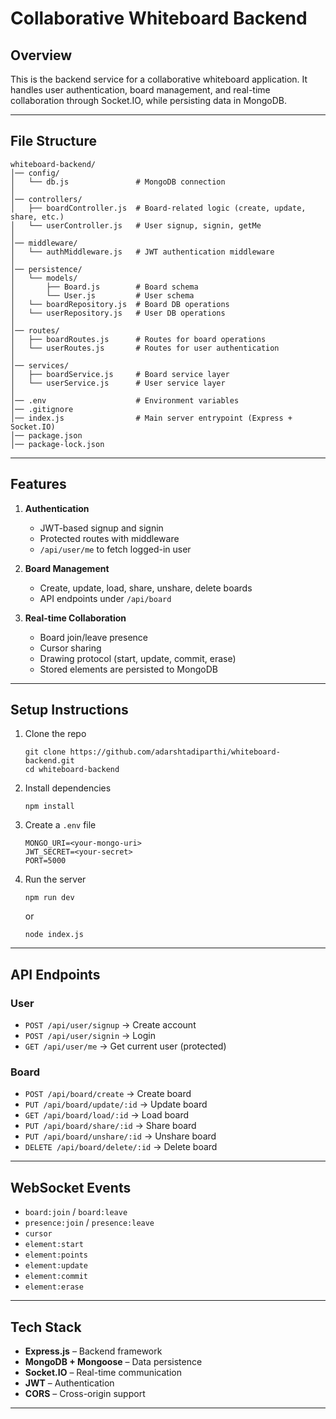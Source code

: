 # Collaborative Whiteboard Backend

## Overview

This is the backend service for a collaborative whiteboard application.
It handles user authentication, board management, and real-time collaboration through Socket.IO, while persisting data in MongoDB.

---

## File Structure

```
whiteboard-backend/
│── config/
│   └── db.js               # MongoDB connection
│
│── controllers/
│   ├── boardController.js  # Board-related logic (create, update, share, etc.)
│   └── userController.js   # User signup, signin, getMe
│
│── middleware/
│   └── authMiddleware.js   # JWT authentication middleware
│
│── persistence/
│   └── models/
│       ├── Board.js        # Board schema
│       └── User.js         # User schema
│   └── boardRepository.js  # Board DB operations
│   └── userRepository.js   # User DB operations
│
│── routes/
│   ├── boardRoutes.js      # Routes for board operations
│   └── userRoutes.js       # Routes for user authentication
│
│── services/
│   ├── boardService.js     # Board service layer
│   └── userService.js      # User service layer
│
│── .env                    # Environment variables
│── .gitignore
│── index.js                # Main server entrypoint (Express + Socket.IO)
│── package.json
│── package-lock.json
```

---

## Features

1. **Authentication**

   * JWT-based signup and signin
   * Protected routes with middleware
   * `/api/user/me` to fetch logged-in user

2. **Board Management**

   * Create, update, load, share, unshare, delete boards
   * API endpoints under `/api/board`

3. **Real-time Collaboration**

   * Board join/leave presence
   * Cursor sharing
   * Drawing protocol (start, update, commit, erase)
   * Stored elements are persisted to MongoDB

---

## Setup Instructions

1. Clone the repo

   ```
   git clone https://github.com/adarshtadiparthi/whiteboard-backend.git
   cd whiteboard-backend
   ```
2. Install dependencies

   ```
   npm install
   ```
3. Create a `.env` file

   ```
   MONGO_URI=<your-mongo-uri>
   JWT_SECRET=<your-secret>
   PORT=5000
   ```
4. Run the server

   ```
   npm run dev
   ```

   or

   ```
   node index.js
   ```

---

## API Endpoints

### User

* `POST /api/user/signup` → Create account
* `POST /api/user/signin` → Login
* `GET /api/user/me` → Get current user (protected)

### Board

* `POST /api/board/create` → Create board
* `PUT /api/board/update/:id` → Update board
* `GET /api/board/load/:id` → Load board
* `PUT /api/board/share/:id` → Share board
* `PUT /api/board/unshare/:id` → Unshare board
* `DELETE /api/board/delete/:id` → Delete board

---

## WebSocket Events

* `board:join` / `board:leave`
* `presence:join` / `presence:leave`
* `cursor`
* `element:start`
* `element:points`
* `element:update`
* `element:commit`
* `element:erase`

---

## Tech Stack

* **Express.js** – Backend framework
* **MongoDB + Mongoose** – Data persistence
* **Socket.IO** – Real-time communication
* **JWT** – Authentication
* **CORS** – Cross-origin support

---
